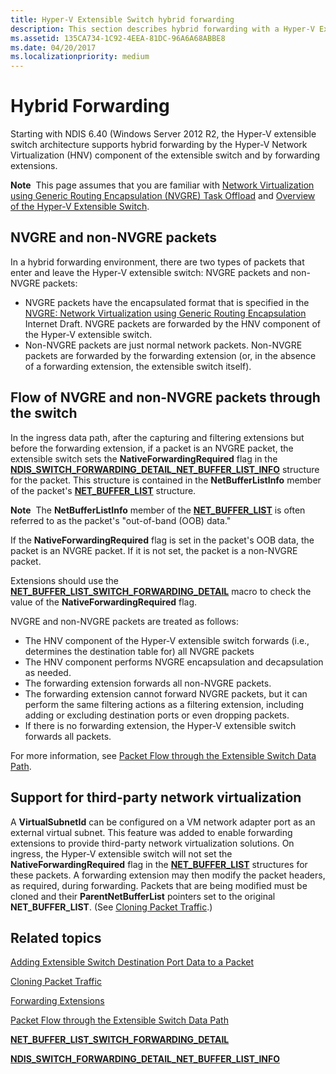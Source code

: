 ```yaml
---
title: Hyper-V Extensible Switch hybrid forwarding
description: This section describes hybrid forwarding with a Hyper-V Extensible Switch
ms.assetid: 135CA734-1C92-4EEA-81DC-96A6A68ABBE8
ms.date: 04/20/2017
ms.localizationpriority: medium
---
```


# Hybrid Forwarding


Starting with NDIS 6.40 (Windows Server 2012 R2, the Hyper-V extensible switch architecture supports hybrid forwarding by the Hyper-V Network Virtualization (HNV) component of the extensible switch and by forwarding extensions.

**Note**  This page assumes that you are familiar with [Network Virtualization using Generic Routing Encapsulation (NVGRE) Task Offload](network-virtualization-using-generic-routing-encapsulation--nvgre--task-offload.md) and [Overview of the Hyper-V Extensible Switch](overview-of-the-hyper-v-extensible-switch.md).

 

## NVGRE and non-NVGRE packets


In a hybrid forwarding environment, there are two types of packets that enter and leave the Hyper-V extensible switch: NVGRE packets and non-NVGRE packets:

-   NVGRE packets have the encapsulated format that is specified in the [NVGRE: Network Virtualization using Generic Routing Encapsulation](http://ietfreport.isoc.org/idref/draft-sridharan-virtualization-nvgre/) Internet Draft. NVGRE packets are forwarded by the HNV component of the Hyper-V extensible switch.
-   Non-NVGRE packets are just normal network packets. Non-NVGRE packets are forwarded by the forwarding extension (or, in the absence of a forwarding extension, the extensible switch itself).

## Flow of NVGRE and non-NVGRE packets through the switch


In the ingress data path, after the capturing and filtering extensions but before the forwarding extension, if a packet is an NVGRE packet, the extensible switch sets the **NativeForwardingRequired** flag in the [**NDIS\_SWITCH\_FORWARDING\_DETAIL\_NET\_BUFFER\_LIST\_INFO**](https://docs.microsoft.com/windows-hardware/drivers/ddi/ndis/ns-ndis-_ndis_switch_forwarding_detail_net_buffer_list_info) structure for the packet. This structure is contained in the **NetBufferListInfo** member of the packet's [**NET\_BUFFER\_LIST**](https://docs.microsoft.com/windows-hardware/drivers/ddi/ndis/ns-ndis-_net_buffer_list) structure.

**Note**  The **NetBufferListInfo** member of the [**NET\_BUFFER\_LIST**](https://docs.microsoft.com/windows-hardware/drivers/ddi/ndis/ns-ndis-_net_buffer_list) is often referred to as the packet's "out-of-band (OOB) data."

 

If the **NativeForwardingRequired** flag is set in the packet's OOB data, the packet is an NVGRE packet. If it is not set, the packet is a non-NVGRE packet.

Extensions should use the [**NET\_BUFFER\_LIST\_SWITCH\_FORWARDING\_DETAIL**](https://docs.microsoft.com/windows-hardware/drivers/network/net-buffer-list-switch-forwarding-detail) macro to check the value of the **NativeForwardingRequired** flag.

NVGRE and non-NVGRE packets are treated as follows:

-   The HNV component of the Hyper-V extensible switch forwards (i.e., determines the destination table for) all NVGRE packets
-   The HNV component performs NVGRE encapsulation and decapsulation as needed.
-   The forwarding extension forwards all non-NVGRE packets.
-   The forwarding extension cannot forward NVGRE packets, but it can perform the same filtering actions as a filtering extension, including adding or excluding destination ports or even dropping packets.
-   If there is no forwarding extension, the Hyper-V extensible switch forwards all packets.

For more information, see [Packet Flow through the Extensible Switch Data Path](packet-flow-through-the-extensible-switch-data-path.md).

## Support for third-party network virtualization


A **VirtualSubnetId** can be configured on a VM network adapter port as an external virtual subnet. This feature was added to enable forwarding extensions to provide third-party network virtualization solutions. On ingress, the Hyper-V extensible switch will not set the **NativeForwardingRequired** flag in the [**NET\_BUFFER\_LIST**](https://docs.microsoft.com/windows-hardware/drivers/ddi/ndis/ns-ndis-_net_buffer_list) structures for these packets. A forwarding extension may then modify the packet headers, as required, during forwarding. Packets that are being modified must be cloned and their **ParentNetBufferList** pointers set to the original **NET\_BUFFER\_LIST**. (See [Cloning Packet Traffic](cloning-or-duplicating-packet-traffic.md).)

## Related topics


[Adding Extensible Switch Destination Port Data to a Packet](adding-extensible-switch-destination-port-data-to-a-packet.md)

[Cloning Packet Traffic](cloning-or-duplicating-packet-traffic.md)

[Forwarding Extensions](forwarding-extensions.md)

[Packet Flow through the Extensible Switch Data Path](packet-flow-through-the-extensible-switch-data-path.md)

[**NET\_BUFFER\_LIST\_SWITCH\_FORWARDING\_DETAIL**](https://docs.microsoft.com/windows-hardware/drivers/network/net-buffer-list-switch-forwarding-detail)

[**NDIS\_SWITCH\_FORWARDING\_DETAIL\_NET\_BUFFER\_LIST\_INFO**](https://docs.microsoft.com/windows-hardware/drivers/ddi/ndis/ns-ndis-_ndis_switch_forwarding_detail_net_buffer_list_info)

 

 






